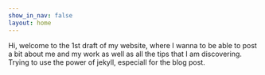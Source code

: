 ```yaml
---
show_in_nav: false
layout: home
---
```


Hi, welcome to the 1st draft of my website, where I wanna to be able to post a bit about me and my work as well as all the tips that I am discovering.
Trying to use the power of jekyll, especiall for the blog post.
